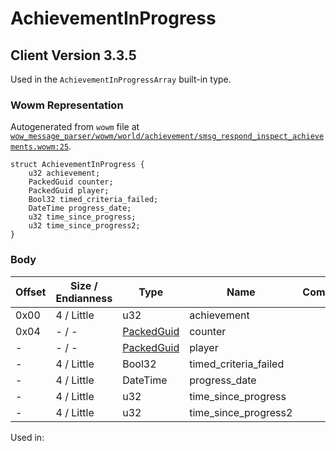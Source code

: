 # AchievementInProgress

## Client Version 3.3.5

Used in the `AchievementInProgressArray` built-in type.

### Wowm Representation

Autogenerated from `wowm` file at [`wow_message_parser/wowm/world/achievement/smsg_respond_inspect_achievements.wowm:25`](https://github.com/gtker/wow_messages/tree/main/wow_message_parser/wowm/world/achievement/smsg_respond_inspect_achievements.wowm#L25).
```rust,ignore
struct AchievementInProgress {
    u32 achievement;
    PackedGuid counter;
    PackedGuid player;
    Bool32 timed_criteria_failed;
    DateTime progress_date;
    u32 time_since_progress;
    u32 time_since_progress2;
}
```
### Body

| Offset | Size / Endianness | Type | Name | Comment |
| ------ | ----------------- | ---- | ---- | ------- |
| 0x00 | 4 / Little | u32 | achievement |  |
| 0x04 | - / - | [PackedGuid](../types/packed-guid.md) | counter |  |
| - | - / - | [PackedGuid](../types/packed-guid.md) | player |  |
| - | 4 / Little | Bool32 | timed_criteria_failed |  |
| - | 4 / Little | DateTime | progress_date |  |
| - | 4 / Little | u32 | time_since_progress |  |
| - | 4 / Little | u32 | time_since_progress2 |  |


Used in:

